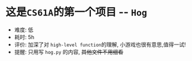 # 这是`CS61A`的第一个项目 -- `Hog`
- 难度: 低
- 耗时: 5h
- 评价: 加深了对 `high-level function`的理解, 小游戏也很有意思,值得一试!
- 提醒: 只用写 `hog.py` 的内容, ~~其他文件不用细看~~